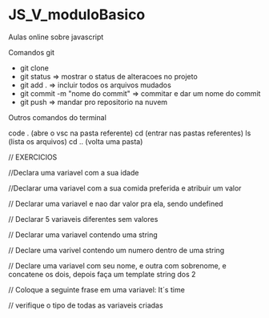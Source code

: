 # JS_V_moduloBasico
Aulas online sobre javascript

Comandos git

- git clone
- git status => mostrar o status de alteracoes no projeto
- git add . => incluir todos os arquivos mudados
- git commit -m "nome do commit" => commitar e dar um nome do commit
- git push => mandar pro repositorio na nuvem

Outros comandos do terminal

code . (abre o vsc na pasta referente)
cd (entrar nas pastas referentes)
ls (lista os arquivos)
cd .. (volta uma pasta)


// EXERCICIOS
 
//Declara uma variavel com a sua idade
 
 
//Declarar uma variavel com a sua comida preferida e atribuir um valor
 
 
// Declarar uma variavel e nao dar valor pra ela, sendo undefined
 
 
// Declarar 5 variaveis diferentes sem valores
 
 
// Declarar uma variavel contendo uma string
 
 
// Declare uma varivel contendo um numero dentro de uma string
 
 
// Declare uma variavel com seu nome, e outra com sobrenome, e concatene os dois, depois faça um template string dos 2
 
// Coloque a seguinte frase em uma variavel: It´s time
 
 
// verifique o tipo de todas as variaveis criadas
